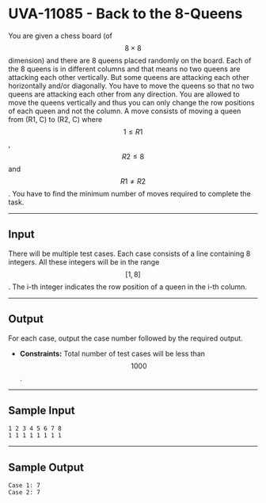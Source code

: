 # UVA-11085 - Back to the 8-Queens

You are given a chess board (of $$8 \times 8$$ dimension) and there are 8 queens placed randomly on the board.
Each of the 8 queens is in different columns and that means no two queens are attacking each other vertically. But some queens are attacking each other horizontally and/or diagonally. You have to move the queens so that no two queens are attacking each other from any direction. You are allowed to move the queens vertically and thus you can only change the row positions of each queen and not the column.
A move consists of moving a queen from (R1, C) to (R2, C) where $$1 \le R1$$, $$R2 \le 8$$ and $$R1 \ne R2$$.
You have to find the minimum number of moves required to complete the task.

---
## Input

There will be multiple test cases. Each case consists of a line containing 8 integers. All these integers will be in the range $$[1, 8]$$. The i-th integer indicates the row position of a queen in the i-th column.

---
## Output

For each case, output the case number followed by the required output.
* **Constraints:** Total number of test cases will be less than $$1000$$.

---
## Sample Input

```
1 2 3 4 5 6 7 8
1 1 1 1 1 1 1 1
```

---
## Sample Output

```
Case 1: 7
Case 2: 7
```
